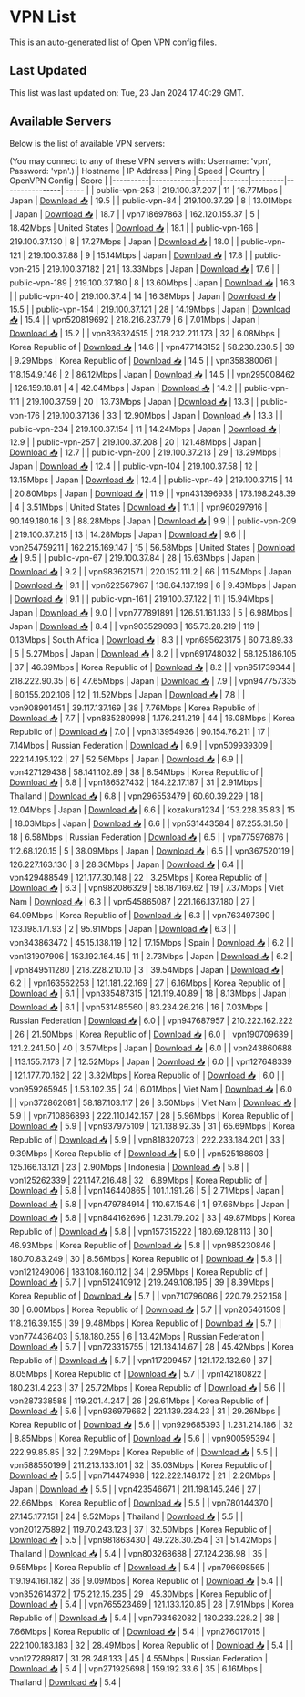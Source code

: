 # VPN List

This is an auto-generated list of Open VPN config files.

## Last Updated

This list was last updated on: Tue, 23 Jan 2024 17:40:29 GMT.

## Available Servers

Below is the list of available VPN servers:

(You may connect to any of these VPN servers with: Username: 'vpn', Password: 'vpn'.)
| Hostname | IP Address | Ping | Speed | Country | OpenVPN Config | Score |
|----------|------------|------|-------|---------|----------------| ----- |
| public-vpn-253 | 219.100.37.207 | 11 | 16.77Mbps | Japan | [Download 📥](./configs/server_0_JP.ovpn) | 19.5 |
| public-vpn-84 | 219.100.37.29 | 8 | 13.01Mbps | Japan | [Download 📥](./configs/server_1_JP.ovpn) | 18.7 |
| vpn718697863 | 162.120.155.37 | 5 | 18.42Mbps | United States | [Download 📥](./configs/server_2_US.ovpn) | 18.1 |
| public-vpn-166 | 219.100.37.130 | 8 | 17.27Mbps | Japan | [Download 📥](./configs/server_3_JP.ovpn) | 18.0 |
| public-vpn-121 | 219.100.37.88 | 9 | 15.14Mbps | Japan | [Download 📥](./configs/server_4_JP.ovpn) | 17.8 |
| public-vpn-215 | 219.100.37.182 | 21 | 13.33Mbps | Japan | [Download 📥](./configs/server_5_JP.ovpn) | 17.6 |
| public-vpn-189 | 219.100.37.180 | 8 | 13.60Mbps | Japan | [Download 📥](./configs/server_6_JP.ovpn) | 16.3 |
| public-vpn-40 | 219.100.37.4 | 14 | 16.38Mbps | Japan | [Download 📥](./configs/server_7_JP.ovpn) | 15.5 |
| public-vpn-154 | 219.100.37.121 | 28 | 14.19Mbps | Japan | [Download 📥](./configs/server_8_JP.ovpn) | 15.4 |
| vpn520819692 | 218.216.237.79 | 6 | 7.01Mbps | Japan | [Download 📥](./configs/server_9_JP.ovpn) | 15.2 |
| vpn836324515 | 218.232.211.173 | 32 | 6.08Mbps | Korea Republic of | [Download 📥](./configs/server_10_KR.ovpn) | 14.6 |
| vpn477143152 | 58.230.230.5 | 39 | 9.29Mbps | Korea Republic of | [Download 📥](./configs/server_11_KR.ovpn) | 14.5 |
| vpn358380061 | 118.154.9.146 | 2 | 86.12Mbps | Japan | [Download 📥](./configs/server_12_JP.ovpn) | 14.5 |
| vpn295008462 | 126.159.18.81 | 4 | 42.04Mbps | Japan | [Download 📥](./configs/server_13_JP.ovpn) | 14.2 |
| public-vpn-111 | 219.100.37.59 | 20 | 13.73Mbps | Japan | [Download 📥](./configs/server_14_JP.ovpn) | 13.3 |
| public-vpn-176 | 219.100.37.136 | 33 | 12.90Mbps | Japan | [Download 📥](./configs/server_15_JP.ovpn) | 13.3 |
| public-vpn-234 | 219.100.37.154 | 11 | 14.24Mbps | Japan | [Download 📥](./configs/server_16_JP.ovpn) | 12.9 |
| public-vpn-257 | 219.100.37.208 | 20 | 121.48Mbps | Japan | [Download 📥](./configs/server_17_JP.ovpn) | 12.7 |
| public-vpn-200 | 219.100.37.213 | 29 | 13.29Mbps | Japan | [Download 📥](./configs/server_18_JP.ovpn) | 12.4 |
| public-vpn-104 | 219.100.37.58 | 12 | 13.15Mbps | Japan | [Download 📥](./configs/server_19_JP.ovpn) | 12.4 |
| public-vpn-49 | 219.100.37.15 | 14 | 20.80Mbps | Japan | [Download 📥](./configs/server_20_JP.ovpn) | 11.9 |
| vpn431396938 | 173.198.248.39 | 4 | 3.51Mbps | United States | [Download 📥](./configs/server_21_US.ovpn) | 11.1 |
| vpn960297916 | 90.149.180.16 | 3 | 88.28Mbps | Japan | [Download 📥](./configs/server_22_JP.ovpn) | 9.9 |
| public-vpn-209 | 219.100.37.215 | 13 | 14.28Mbps | Japan | [Download 📥](./configs/server_23_JP.ovpn) | 9.6 |
| vpn254759211 | 162.215.169.147 | 15 | 56.58Mbps | United States | [Download 📥](./configs/server_24_US.ovpn) | 9.5 |
| public-vpn-67 | 219.100.37.84 | 28 | 15.63Mbps | Japan | [Download 📥](./configs/server_25_JP.ovpn) | 9.2 |
| vpn983621571 | 220.152.111.2 | 66 | 11.54Mbps | Japan | [Download 📥](./configs/server_26_JP.ovpn) | 9.1 |
| vpn622567967 | 138.64.137.199 | 6 | 9.43Mbps | Japan | [Download 📥](./configs/server_27_JP.ovpn) | 9.1 |
| public-vpn-161 | 219.100.37.122 | 11 | 15.94Mbps | Japan | [Download 📥](./configs/server_28_JP.ovpn) | 9.0 |
| vpn777891891 | 126.51.161.133 | 5 | 6.98Mbps | Japan | [Download 📥](./configs/server_29_JP.ovpn) | 8.4 |
| vpn903529093 | 165.73.28.219 | 119 | 0.13Mbps | South Africa | [Download 📥](./configs/server_30_ZA.ovpn) | 8.3 |
| vpn695623175 | 60.73.89.33 | 5 | 5.27Mbps | Japan | [Download 📥](./configs/server_31_JP.ovpn) | 8.2 |
| vpn691748032 | 58.125.186.105 | 37 | 46.39Mbps | Korea Republic of | [Download 📥](./configs/server_32_KR.ovpn) | 8.2 |
| vpn951739344 | 218.222.90.35 | 6 | 47.65Mbps | Japan | [Download 📥](./configs/server_33_JP.ovpn) | 7.9 |
| vpn947757335 | 60.155.202.106 | 12 | 11.52Mbps | Japan | [Download 📥](./configs/server_34_JP.ovpn) | 7.8 |
| vpn908901451 | 39.117.137.169 | 38 | 7.76Mbps | Korea Republic of | [Download 📥](./configs/server_35_KR.ovpn) | 7.7 |
| vpn835280998 | 1.176.241.219 | 44 | 16.08Mbps | Korea Republic of | [Download 📥](./configs/server_36_KR.ovpn) | 7.0 |
| vpn313954936 | 90.154.76.211 | 17 | 7.14Mbps | Russian Federation | [Download 📥](./configs/server_37_RU.ovpn) | 6.9 |
| vpn509939309 | 222.14.195.122 | 27 | 52.56Mbps | Japan | [Download 📥](./configs/server_38_JP.ovpn) | 6.9 |
| vpn427129438 | 58.141.102.89 | 38 | 8.54Mbps | Korea Republic of | [Download 📥](./configs/server_39_KR.ovpn) | 6.8 |
| vpn186527432 | 184.22.17.187 | 31 | 2.91Mbps | Thailand | [Download 📥](./configs/server_40_TH.ovpn) | 6.8 |
| vpn296553479 | 60.60.39.229 | 18 | 12.04Mbps | Japan | [Download 📥](./configs/server_41_JP.ovpn) | 6.6 |
| kozakura1234 | 153.228.35.83 | 15 | 18.03Mbps | Japan | [Download 📥](./configs/server_42_JP.ovpn) | 6.6 |
| vpn531443584 | 87.255.31.50 | 18 | 6.58Mbps | Russian Federation | [Download 📥](./configs/server_43_RU.ovpn) | 6.5 |
| vpn775976876 | 112.68.120.15 | 5 | 38.09Mbps | Japan | [Download 📥](./configs/server_44_JP.ovpn) | 6.5 |
| vpn367520119 | 126.227.163.130 | 3 | 28.36Mbps | Japan | [Download 📥](./configs/server_45_JP.ovpn) | 6.4 |
| vpn429488549 | 121.177.30.148 | 22 | 3.25Mbps | Korea Republic of | [Download 📥](./configs/server_46_KR.ovpn) | 6.3 |
| vpn982086329 | 58.187.169.62 | 19 | 7.37Mbps | Viet Nam | [Download 📥](./configs/server_47_VN.ovpn) | 6.3 |
| vpn545865087 | 221.166.137.180 | 27 | 64.09Mbps | Korea Republic of | [Download 📥](./configs/server_48_KR.ovpn) | 6.3 |
| vpn763497390 | 123.198.171.93 | 2 | 95.91Mbps | Japan | [Download 📥](./configs/server_49_JP.ovpn) | 6.3 |
| vpn343863472 | 45.15.138.119 | 12 | 17.15Mbps | Spain | [Download 📥](./configs/server_50_ES.ovpn) | 6.2 |
| vpn131907906 | 153.192.164.45 | 11 | 2.73Mbps | Japan | [Download 📥](./configs/server_51_JP.ovpn) | 6.2 |
| vpn849511280 | 218.228.210.10 | 3 | 39.54Mbps | Japan | [Download 📥](./configs/server_52_JP.ovpn) | 6.2 |
| vpn163562253 | 121.181.22.169 | 27 | 6.16Mbps | Korea Republic of | [Download 📥](./configs/server_53_KR.ovpn) | 6.1 |
| vpn335487315 | 121.119.40.89 | 18 | 8.13Mbps | Japan | [Download 📥](./configs/server_54_JP.ovpn) | 6.1 |
| vpn531485560 | 83.234.26.216 | 16 | 7.03Mbps | Russian Federation | [Download 📥](./configs/server_55_RU.ovpn) | 6.0 |
| vpn947687957 | 210.222.162.222 | 26 | 21.50Mbps | Korea Republic of | [Download 📥](./configs/server_56_KR.ovpn) | 6.0 |
| vpn190709639 | 121.2.241.50 | 40 | 3.57Mbps | Japan | [Download 📥](./configs/server_57_JP.ovpn) | 6.0 |
| vpn243860688 | 113.155.7.173 | 7 | 12.52Mbps | Japan | [Download 📥](./configs/server_58_JP.ovpn) | 6.0 |
| vpn127648339 | 121.177.70.162 | 22 | 3.32Mbps | Korea Republic of | [Download 📥](./configs/server_59_KR.ovpn) | 6.0 |
| vpn959265945 | 1.53.102.35 | 24 | 6.01Mbps | Viet Nam | [Download 📥](./configs/server_60_VN.ovpn) | 6.0 |
| vpn372862081 | 58.187.103.117 | 26 | 3.50Mbps | Viet Nam | [Download 📥](./configs/server_61_VN.ovpn) | 5.9 |
| vpn710866893 | 222.110.142.157 | 28 | 5.96Mbps | Korea Republic of | [Download 📥](./configs/server_62_KR.ovpn) | 5.9 |
| vpn937975109 | 121.138.92.35 | 31 | 65.69Mbps | Korea Republic of | [Download 📥](./configs/server_63_KR.ovpn) | 5.9 |
| vpn818320723 | 222.233.184.201 | 33 | 9.39Mbps | Korea Republic of | [Download 📥](./configs/server_64_KR.ovpn) | 5.9 |
| vpn525188603 | 125.166.13.121 | 23 | 2.90Mbps | Indonesia | [Download 📥](./configs/server_65_ID.ovpn) | 5.8 |
| vpn125262339 | 221.147.216.48 | 32 | 6.89Mbps | Korea Republic of | [Download 📥](./configs/server_66_KR.ovpn) | 5.8 |
| vpn146440865 | 101.1.191.26 | 5 | 2.71Mbps | Japan | [Download 📥](./configs/server_67_JP.ovpn) | 5.8 |
| vpn479784914 | 110.67.154.6 | 1 | 97.66Mbps | Japan | [Download 📥](./configs/server_68_JP.ovpn) | 5.8 |
| vpn844162696 | 1.231.79.202 | 33 | 49.87Mbps | Korea Republic of | [Download 📥](./configs/server_69_KR.ovpn) | 5.8 |
| vpn157315222 | 180.69.128.113 | 30 | 46.93Mbps | Korea Republic of | [Download 📥](./configs/server_70_KR.ovpn) | 5.8 |
| vpn985230846 | 180.70.83.249 | 30 | 8.56Mbps | Korea Republic of | [Download 📥](./configs/server_71_KR.ovpn) | 5.8 |
| vpn121249006 | 183.108.160.112 | 34 | 2.95Mbps | Korea Republic of | [Download 📥](./configs/server_72_KR.ovpn) | 5.7 |
| vpn512410912 | 219.249.108.195 | 39 | 8.39Mbps | Korea Republic of | [Download 📥](./configs/server_73_KR.ovpn) | 5.7 |
| vpn710796086 | 220.79.252.158 | 30 | 6.00Mbps | Korea Republic of | [Download 📥](./configs/server_74_KR.ovpn) | 5.7 |
| vpn205461509 | 118.216.39.155 | 39 | 9.48Mbps | Korea Republic of | [Download 📥](./configs/server_75_KR.ovpn) | 5.7 |
| vpn774436403 | 5.18.180.255 | 6 | 13.42Mbps | Russian Federation | [Download 📥](./configs/server_76_RU.ovpn) | 5.7 |
| vpn723315755 | 121.134.14.67 | 28 | 45.42Mbps | Korea Republic of | [Download 📥](./configs/server_77_KR.ovpn) | 5.7 |
| vpn117209457 | 121.172.132.60 | 37 | 8.05Mbps | Korea Republic of | [Download 📥](./configs/server_78_KR.ovpn) | 5.7 |
| vpn142180822 | 180.231.4.223 | 37 | 25.72Mbps | Korea Republic of | [Download 📥](./configs/server_79_KR.ovpn) | 5.6 |
| vpn287338588 | 119.201.4.247 | 26 | 29.61Mbps | Korea Republic of | [Download 📥](./configs/server_80_KR.ovpn) | 5.6 |
| vpn936979662 | 221.139.234.23 | 31 | 29.26Mbps | Korea Republic of | [Download 📥](./configs/server_81_KR.ovpn) | 5.6 |
| vpn929685393 | 1.231.214.186 | 32 | 8.85Mbps | Korea Republic of | [Download 📥](./configs/server_82_KR.ovpn) | 5.6 |
| vpn900595394 | 222.99.85.85 | 32 | 7.29Mbps | Korea Republic of | [Download 📥](./configs/server_83_KR.ovpn) | 5.5 |
| vpn588550199 | 211.213.133.101 | 32 | 35.03Mbps | Korea Republic of | [Download 📥](./configs/server_84_KR.ovpn) | 5.5 |
| vpn714474938 | 122.222.148.172 | 21 | 2.26Mbps | Japan | [Download 📥](./configs/server_85_JP.ovpn) | 5.5 |
| vpn423546671 | 211.198.145.246 | 27 | 22.66Mbps | Korea Republic of | [Download 📥](./configs/server_86_KR.ovpn) | 5.5 |
| vpn780144370 | 27.145.177.151 | 24 | 9.52Mbps | Thailand | [Download 📥](./configs/server_87_TH.ovpn) | 5.5 |
| vpn201275892 | 119.70.243.123 | 37 | 32.50Mbps | Korea Republic of | [Download 📥](./configs/server_88_KR.ovpn) | 5.5 |
| vpn981863430 | 49.228.30.254 | 31 | 51.42Mbps | Thailand | [Download 📥](./configs/server_89_TH.ovpn) | 5.4 |
| vpn803268688 | 27.124.236.98 | 35 | 9.55Mbps | Korea Republic of | [Download 📥](./configs/server_90_KR.ovpn) | 5.4 |
| vpn796698565 | 119.194.161.182 | 36 | 9.09Mbps | Korea Republic of | [Download 📥](./configs/server_91_KR.ovpn) | 5.4 |
| vpn352614372 | 175.212.15.235 | 29 | 45.30Mbps | Korea Republic of | [Download 📥](./configs/server_92_KR.ovpn) | 5.4 |
| vpn765523469 | 121.133.120.85 | 28 | 7.91Mbps | Korea Republic of | [Download 📥](./configs/server_93_KR.ovpn) | 5.4 |
| vpn793462082 | 180.233.228.2 | 38 | 7.66Mbps | Korea Republic of | [Download 📥](./configs/server_94_KR.ovpn) | 5.4 |
| vpn276017015 | 222.100.183.183 | 32 | 28.49Mbps | Korea Republic of | [Download 📥](./configs/server_95_KR.ovpn) | 5.4 |
| vpn127289817 | 31.28.248.133 | 45 | 4.55Mbps | Russian Federation | [Download 📥](./configs/server_96_RU.ovpn) | 5.4 |
| vpn271925698 | 159.192.33.6 | 35 | 6.16Mbps | Thailand | [Download 📥](./configs/server_97_TH.ovpn) | 5.4 |

